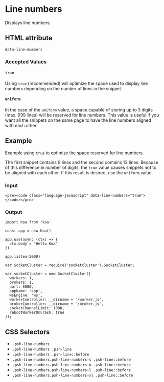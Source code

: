 # Line numbers

Displays line numbers.

## HTML attribute

`data-line-numbers`

### Accepted Values

#### `true`

Using `true` (recommended) will optimize the space used to display line numbers depending on the number of lines in the snippet.

#### `uniform`

In the case of the `uniform` value, a space capable of storing up to 3 digits (max. 999 lines) will be reserved for line numbers. This value is useful if you want all the snippets on the same page to have the line numbers aligned with each other.

## Example

Example using `true` to optimize the space reserved for line numbers.

The first snippet contains 9 lines and the second contains 13 lines. Because of this difference in number of digits, the `true` value causes snippets not to be aligned with each other. If this result is desired, use the `uniform` value.

### Input

``` {.language-html}
<pre><code class="language-javascript" data-line-numbers="true"></code></pre>
```

### Output

``` {.language-javascript data-line-numbers="true"}
import Koa from 'koa'

const app = new Koa()

app.use(async (ctx) => {
  ctx.body = 'Hello Koa'
})

app.listen(3000)
```

``` {.language-javascript data-line-numbers="true"}
var SocketCluster = require('socketcluster').SocketCluster;

var socketCluster = new SocketCluster({
  workers: 1,
  brokers: 1,
  port: 8000,
  appName: 'app',
  wsEngine: 'ws',
  workerController: __dirname + '/worker.js',
  brokerController: __dirname + '/broker.js',
  socketChannelLimit: 1000,
  rebootWorkerOnCrash: true
});
```

## CSS Selectors

* `.psh-line-numbers`
* `.psh-line-numbers .psh-line`
* `.psh-line-numbers .psh-line::before`
* `.psh-line-numbers.psh-line-numbers-s .psh-line::before`
* `.psh-line-numbers.psh-line-numbers-m .psh-line::before`
* `.psh-line-numbers.psh-line-numbers-l .psh-line::before`
* `.psh-line-numbers.psh-line-numbers-xl .psh-line::before`
